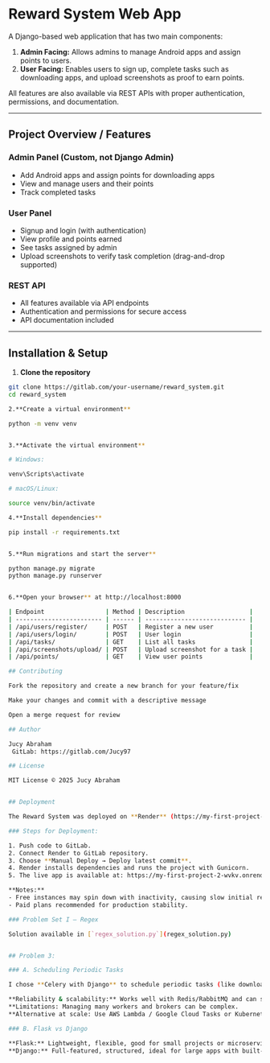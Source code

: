 # Reward System Web App 

A Django-based web application that has two main components:

1. **Admin Facing:** Allows admins to manage Android apps and assign points to users.  
2. **User Facing:** Enables users to sign up, complete tasks such as downloading apps, and upload screenshots as proof to earn points.  

All features are also available via REST APIs with proper authentication, permissions, and documentation.

---

## Project Overview / Features

### Admin Panel (Custom, not Django Admin)
- Add Android apps and assign points for downloading apps
- View and manage users and their points
- Track completed tasks

### User Panel
- Signup and login (with authentication)
- View profile and points earned
- See tasks assigned by admin
- Upload screenshots to verify task completion (drag-and-drop supported)

### REST API
- All features available via API endpoints
- Authentication and permissions for secure access
- API documentation included

---

## Installation & Setup
1. **Clone the repository**

```bash
git clone https://gitlab.com/your-username/reward_system.git
cd reward_system

2.**Create a virtual environment**

python -m venv venv


3.**Activate the virtual environment**

# Windows:

venv\Scripts\activate

# macOS/Linux:

source venv/bin/activate

4.**Install dependencies**

pip install -r requirements.txt


5.**Run migrations and start the server**

python manage.py migrate
python manage.py runserver


6.**Open your browser** at http://localhost:8000

| Endpoint                 | Method | Description                  |
| ------------------------ | ------ | ---------------------------- |
| /api/users/register/     | POST   | Register a new user          |
| /api/users/login/        | POST   | User login                   |
| /api/tasks/              | GET    | List all tasks               |
| /api/screenshots/upload/ | POST   | Upload screenshot for a task |
| /api/points/             | GET    | View user points             |

## Contributing

Fork the repository and create a new branch for your feature/fix

Make your changes and commit with a descriptive message

Open a merge request for review

## Author

Jucy Abraham
 GitLab: https://gitlab.com/Jucy97

## License

MIT License © 2025 Jucy Abraham


## Deployment 

The Reward System was deployed on **Render** (https://my-first-project-2-wvkv.onrender.com).  

### Steps for Deployment:

1. Push code to GitLab.
2. Connect Render to GitLab repository.
3. Choose **Manual Deploy → Deploy latest commit**.
4. Render installs dependencies and runs the project with Gunicorn.
5. The live app is available at: https://my-first-project-2-wvkv.onrender.com

**Notes:**
- Free instances may spin down with inactivity, causing slow initial requests.
- Paid plans recommended for production stability.

### Problem Set I – Regex

Solution available in [`regex_solution.py`](regex_solution.py)


## Problem 3:

### A. Scheduling Periodic Tasks

I chose **Celery with Django** to schedule periodic tasks (like downloading ISINs every 24 hours) because it supports cron-like scheduling, retries, and asynchronous execution.

**Reliability & scalability:** Works well with Redis/RabbitMQ and can scale with multiple workers.
**Limitations: Managing many workers and brokers can be complex.
**Alternative at scale: Use AWS Lambda / Google Cloud Tasks or Kubernetes auto-scaling.

### B. Flask vs Django

**Flask:** Lightweight, flexible, good for small projects or microservices.
**Django:** Full-featured, structured, ideal for large apps with built-in auth, admin, and ORM.
